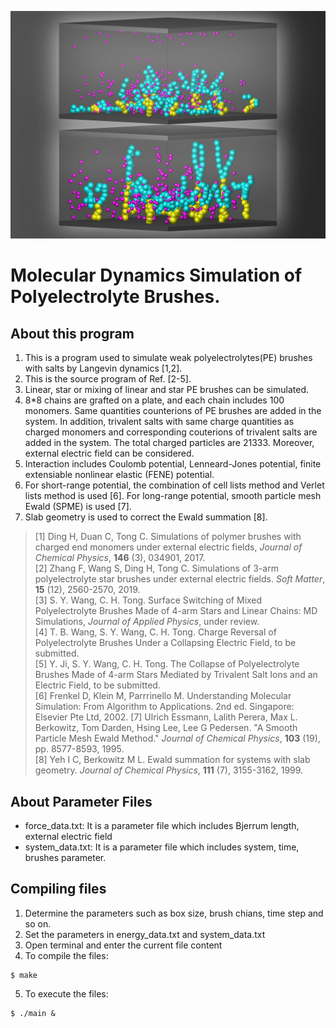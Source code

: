 ![Coverpage](https://github.com/wangshaoyun/MD_Brushes/blob/master/coverpage.jpg "Simulation System")
# Molecular Dynamics Simulation of Polyelectrolyte Brushes.
## About this program
1. This is a program used to simulate weak polyelectrolytes(PE) brushes with salts by Langevin dynamics [1,2].
2. This is the source program of Ref. [2-5].
3. Linear, star or mixing of linear and star PE brushes can be simulated. 
4. 8*8 chains are grafted on a plate, and each chain includes 100 monomers. Same quantities counterions of PE brushes are added in the system. In addition, trivalent salts with same charge quantities as charged monomers and corresponding couterions of trivalent salts are added in the system. The total charged particles are 21333. Moreover, external electric field can be considered.
5. Interaction includes Coulomb potential, Lenneard-Jones potential, finite extensiable nonlinear elastic (FENE) potential.
6. For short-range potential, the combination of cell lists method and Verlet lists method is used [6]. For long-range potential, smooth particle mesh Ewald (SPME) is used [7]. 
7. Slab geometry is used to correct the Ewald summation [8].
>[1] Ding H, Duan C, Tong C. Simulations of polymer brushes with charged end monomers under external electric fields, *Journal of Chemical Physics*, **146** (3), 034901, 2017.  
>[2] Zhang F, Wang S, Ding H, Tong C. Simulations of 3-arm polyelectrolyte star brushes under external electric fields. *Soft Matter*, **15** (12), 2560-2570, 2019.  
>[3] S. Y. Wang, C. H. Tong. Surface Switching of Mixed Polyelectrolyte Brushes Made of 4-arm Stars and Linear Chains: MD Simulations, *Journal of Applied Physics*, under review.  
>[4] T. B. Wang, S. Y. Wang, C. H. Tong. Charge Reversal of Polyelectrolyte Brushes Under a Collapsing Electric Field, to be submitted.  
>[5] Y. Ji, S. Y. Wang, C. H. Tong. The Collapse of Polyelectrolyte Brushes Made of 4-arm Stars Mediated by Trivalent Salt Ions and an Electric Field, to be submitted.  
>[6] Frenkel D, Klein M, Parrrinello M. Understanding Molecular Simulation: From Algorithm to Applications. 2nd ed. Singapore: Elsevier Pte Ltd, 2002. 
>[7] Ulrich Essmann, Lalith Perera, Max L. Berkowitz, Tom Darden, Hsing Lee, Lee G Pedersen. "A Smooth Particle Mesh Ewald Method." *Journal of Chemical Physics*, **103** (19), pp. 8577-8593, 1995.  
>[8] Yeh I C, Berkowitz M L. Ewald summation for systems with slab geometry. *Journal of Chemical Physics*, **111** (7), 3155-3162, 1999.

## About Parameter Files 
+ force_data.txt: It is a parameter file which includes Bjerrum length, external electric field
+ system_data.txt: It is a parameter file which includes system, time, brushes parameter.  

## Compiling files
1. Determine the parameters such as box size, brush chians, time step and so on.
2. Set the parameters in energy_data.txt and system_data.txt
3. Open terminal and enter the current file content
4. To compile the files:
```
$ make
```
  
5. To execute the files:
```
$ ./main &
```








